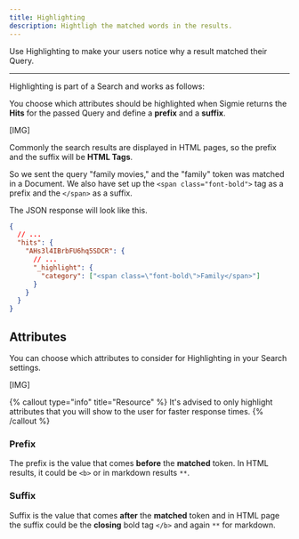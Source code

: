 ```yaml
---
title: Highlighting
description: Hightligh the matched words in the results.
---
```


Use Highlighting to make your users notice why a result matched their Query.

---

Highlighting is part of a Search and works as follows:

You choose which attributes should be highlighted when Sigmie returns
the **Hits** for the passed Query and define a **prefix** and a **suffix**.

[IMG]

Commonly the search results are displayed in HTML pages, so the prefix and the suffix will be **HTML Tags**.

So we sent the query "family movies," and the "family" token was matched in a Document. We also have set up the `<span class="font-bold">` tag as a prefix and the `</span>` as a suffix.

The JSON response will look like this.

```json
{
  // ...
  "hits": {
    "AHs3l4IBrbFU6hq5SDCR": {
      // ...
      "_highlight": {
        "category": ["<span class=\"font-bold\">Family</span>"]
      }
    }
  }
}
```

## Attributes

You can choose which attributes to consider for Highlighting in your Search settings.

[IMG]

{% callout type="info" title="Resource" %}
It's advised to only highlight attributes that you will show to the user for faster response times.
{% /callout %}

### Prefix

The prefix is the value that comes **before** the **matched** token. In HTML results, it could be `<b>` or in markdown results `**`.

### Suffix

Suffix is the value that comes **after** the **matched** token and in HTML page the suffix could be the **closing** bold tag `</b>` and again `**` for markdown.

